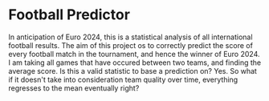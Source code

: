 # Football Predictor

In anticipation of Euro 2024, this is a statistical analysis of all international football results. The aim of this project os to correctly predict the score of every football match in the tournament, and hence the winner of Euro 2024. 
I am taking all games that have occured between two teams, and finding the average score. Is this a valid statistic to base a prediction on? Yes.
So what if it doesn't take into consideration team quality over time, everything regresses to the mean eventually right?